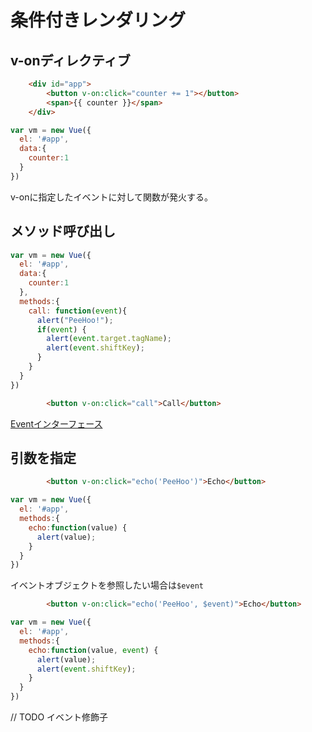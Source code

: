 # 条件付きレンダリング
## v-onディレクティブ
```html
    <div id="app">
        <button v-on:click="counter += 1"></button>
        <span>{{ counter }}</span>
    </div>
```

```javascript
var vm = new Vue({
  el: '#app',
  data:{
    counter:1
  }
})
```
v-onに指定したイベントに対して関数が発火する。

## メソッド呼び出し
```javascript
var vm = new Vue({
  el: '#app',
  data:{
    counter:1
  },
  methods:{
    call: function(event){
      alert("PeeHoo!");
      if(event) {
        alert(event.target.tagName);
        alert(event.shiftKey);
      }
    }
  }
})
```

```html
        <button v-on:click="call">Call</button>
```

[Eventインターフェース](https://developer.mozilla.org/ja/docs/Web/API/Event)

## 引数を指定
```html
        <button v-on:click="echo('PeeHoo')">Echo</button>
```
```javascript
var vm = new Vue({
  el: '#app',
  methods:{
    echo:function(value) {
      alert(value);
    }
  }
})
```

イベントオブジェクトを参照したい場合は`$event`

```html
        <button v-on:click="echo('PeeHoo', $event)">Echo</button>
```
```javascript
var vm = new Vue({
  el: '#app',
  methods:{
    echo:function(value, event) {
      alert(value);
      alert(event.shiftKey);
    }
  }
})
```


// TODO イベント修飾子
